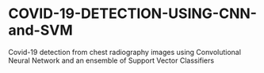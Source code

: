 # COVID-19-DETECTION-USING-CNN-and-SVM
Covid-19 detection from chest  radiography images using Convolutional Neural Network and an ensemble of Support Vector Classifiers 
